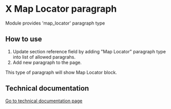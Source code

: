 # X Map Locator paragraph #

Module provides 'map_locator' paragraph type

## How to use ##

1. Update section reference field by adding "Map Locator" paragraph type into list of allowed paragrahs.
2. Add new paragraph to the page.

This type of paragraph will show Map Locator block.

## Technical documentation ##
[Go to technical documentation page](x_map_locator_paragraph.technical_documentation.md)
